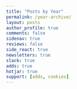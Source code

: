 ```yaml
---
title: "Posts by Year"
permalink: /year-archive/
layout: posts
author_profile: true
comments: false
sidenav: true
reviews: false
side_react: true
newsletters: true
slack: true
adds: true
hotjar: true
support: [adds, cookies]
---
```

